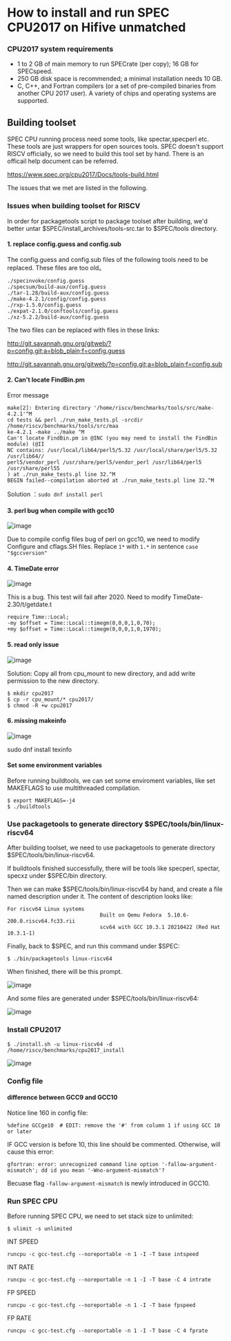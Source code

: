 # How to install and run SPEC CPU2017 on Hifive unmatched

### CPU2017 system requirements 

  - 1 to 2 GB of main memory to run SPECrate (per copy); 16 GB for SPECspeed.
  - 250 GB disk space is recommended; a minimal installation needs 10 GB.
  - C, C++, and Fortran compilers (or a set of pre-compiled binaries from another CPU 2017 user).
  A variety of chips and operating systems are supported.

## Building toolset

SPEC CPU running process need some tools, like spectar,specperl etc. These tools are just wrappers for open sources tools. SPEC doesn't support RISCV officially, so we need to build this tool set by hand. There is an officail help document can be referred.

https://www.spec.org/cpu2017/Docs/tools-build.html

The issues that we met are listed in the following.

### Issues when building toolset for RISCV

In order for packagetools script to package toolset after building, we'd better untar $SPEC/install_archives/tools-src.tar to $SPEC/tools directory.

#### 1. replace config.guess and config.sub

The config.guess and config.sub files of the following tools need to be replaced. These files are too old。

```
./specinvoke/config.guess
./specsum/build-aux/config.guess
./tar-1.28/build-aux/config.guess
./make-4.2.1/config/config.guess
./rxp-1.5.0/config.guess
./expat-2.1.0/conftools/config.guess
./xz-5.2.2/build-aux/config.guess
```

The two files can be replaced with files in these links:

http://git.savannah.gnu.org/gitweb/?p=config.git;a=blob_plain;f=config.guess

http://git.savannah.gnu.org/gitweb/?p=config.git;a=blob_plain;f=config.sub

#### 2. Can't locate FindBin.pm

Error message
```
make[2]: Entering directory '/home/riscv/benchmarks/tools/src/make-4.2.1'^M
cd tests && perl ./run_make_tests.pl -srcdir /home/riscv/benchmarks/tools/src/maa
ke-4.2.1 -make ../make ^M
Can't locate FindBin.pm in @INC (you may need to install the FindBin module) (@II
NC contains: /usr/local/lib64/perl5/5.32 /usr/local/share/perl5/5.32 /usr/lib64//
perl5/vendor_perl /usr/share/perl5/vendor_perl /usr/lib64/perl5 /usr/share/perl55
) at ./run_make_tests.pl line 32.^M
BEGIN failed--compilation aborted at ./run_make_tests.pl line 32.^M
```

Solution ：`sudo dnf install perl`

#### 3. perl bug when compile with gcc10

![image](pictures/t31-1.png)

Due to compile config files bug of perl on gcc10, we need to modify Configure and cflags.SH files. Replace `1*` with `1.*` in sentence `case "$gccversion"`

#### 4. TimeDate error

![image](pictures/t31-2.png)

This is a bug. This test will fail after 2020. Need to modify TimeDate-2.30/t/getdate.t

```
require Time::Local;
-my $offset = Time::Local::timegm(0,0,0,1,0,70);
+my $offset = Time::Local::timegm(0,0,0,1,0,1970);
```

#### 5. read only issue

![image](pictures/t31-4.png)

Solution: Copy all from cpu_mount to new directory, and add write permission to the new directory.

```
$ mkdir cpu2017
$ cp -r cpu_mount/* cpu2017/
$ chmod -R +w cpu2017
```

#### 6. missing makeinfo

![image](pictures/t31-5.png)

sudo dnf install texinfo

#### Set some environment variables

Before running buildtools, we can set some enviroment variables, like set MAKEFLAGS to use multithreaded compilation.

```
$ export MAKEFLAGS=-j4
$ ./buildtools
```
### Use packagetools to generate directory $SPEC/tools/bin/linux-riscv64

After building toolset, we need to use packagetools to generate directory $SPEC/tools/bin/linux-riscv64.

If buildtools finished successfully, there will be tools like specperl, spectar, specxz under $SPEC/bin directory.

Then we can make $SPEC/tools/bin/linux-riscv64 by hand, and create a file named description under it.  The content of description looks like:

```shell
For riscv64 Linux systems
                              Built on Qemu Fedora  5.10.6-200.0.riscv64.fc33.rii
                              scv64 with GCC 10.3.1 20210422 (Red Hat 10.3.1-1)
```

Finally, back to $SPEC,  and run this command under $SPEC:

```shell
$ ./bin/packagetools linux-riscv64
```
When finished, there will be this prompt.

![image](pictures/t31-6.png)

And some files are generated under $SPEC/tools/bin/linux-riscv64:

![image](pictures/t31-7.png)


### Install CPU2017

```shell
$ ./install.sh -u linux-riscv64 -d /home/riscv/benchmarks/cpu2017_install
```

![image](pictures/t31-8.png)


### Config file

#### difference between GCC9 and GCC10

Notice line 160 in config file:

```
%define GCCge10  # EDIT: remove the '#' from column 1 if using GCC 10 or later
```

IF GCC version is before 10, this line should be commented. Otherwise, will cause this error:

```
gfortran: error: unrecognized command line option '-fallow-argument-mismatch'; dd id you mean '-Wno-argument-mismatch'?
```
Becuase flag `-fallow-argument-mismatch` is newly introduced in GCC10.

### Run SPEC CPU

Before running SPEC CPU, we need to set stack size to unlimited:
```
$ ulimit -s unlimited
```

INT SPEED
```
runcpu -c gcc-test.cfg --noreportable -n 1 -I -T base intspeed
```

INT RATE
```
runcpu -c gcc-test.cfg --noreportable -n 1 -I -T base -C 4 intrate
```

FP SPEED
```
runcpu -c gcc-test.cfg --noreportable -n 1 -I -T base fpspeed
```

FP RATE
```
runcpu -c gcc-test.cfg --noreportable -n 1 -I -T base -C 4 fprate
```


